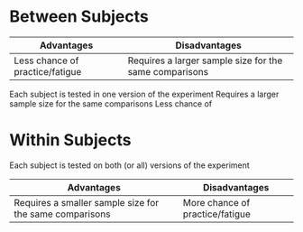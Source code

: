 # Between Subjects

| Advantages                      | Disadvantages                                          |
| ------------------------------- | ------------------------------------------------------ |
| Less chance of practice/fatigue | Requires a larger sample size for the same comparisons |

Each subject is tested in one version of the experiment
Requires a larger sample size for the same comparisons
Less chance of 
# Within Subjects
Each subject is tested on both (or all) versions of the experiment

| Advantages                                              | Disadvantages                   |
| ------------------------------------------------------- | ------------------------------- |
| Requires a smaller sample size for the same comparisons | More chance of practice/fatigue |

